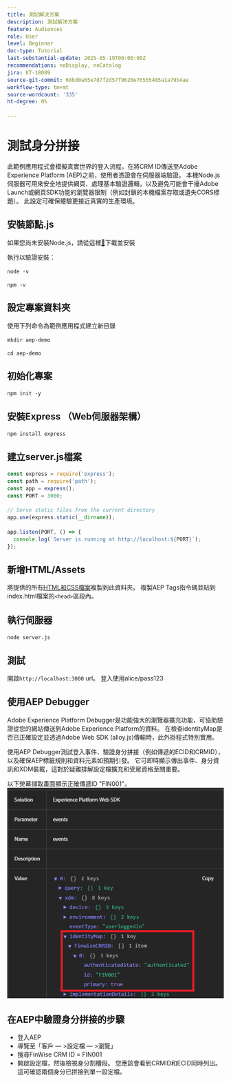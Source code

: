 ```yaml
---
title: 測試解決方案
description: 測試解決方案
feature: Audiences
role: User
level: Beginner
doc-type: Tutorial
last-substantial-update: 2025-05-19T00:00:00Z
recommendations: noDisplay, noCatalog
jira: KT-18089
source-git-commit: 68bd0a65e7d7f2d57f9620e76555485a1a79b4ae
workflow-type: tm+mt
source-wordcount: '335'
ht-degree: 0%

---
```


# 測試身分拼接

此範例應用程式會模擬真實世界的登入流程，在將CRM ID傳送至Adobe Experience Platform (AEP)之前，使用者憑證會在伺服器端驗證。 本機Node.js伺服器可用來安全地提供網頁、處理基本驗證邏輯，以及避免可能會干擾Adobe Launch或網頁SDK功能的瀏覽器限制（例如封鎖的本機檔案存取或遺失CORS標題）。 此設定可確保體驗更接近真實的生產環境。

## 安裝節點.js

如果您尚未安裝Node.js，請從這裡[&#128279;](https://nodejs.org/)下載並安裝

執行以驗證安裝：

`node -v`

`npm -v`

## 設定專案資料夾

使用下列命令為範例應用程式建立新目錄

`mkdir aep-demo`

`cd aep-demo`

## 初始化專案

`npm init -y`

## 安裝Express （Web伺服器架構）

`npm install express`

## 建立server.js檔案

```javascript
const express = require('express');
const path = require('path');
const app = express();
const PORT = 3000;

// Serve static files from the current directory
app.use(express.static(__dirname));

app.listen(PORT, () => {
  console.log(`Server is running at http://localhost:${PORT}`);
});
```

## 新增HTML/Assets

將提供的所有[HTML和CSS檔案](assets/login-app-files.zip)複製到此資料夾。 複製AEP Tags指令碼並貼到index.html檔案的`<head>`區段內。

## 執行伺服器

`node server.js`

## 測試

開啟`http://localhost:3000` url。 登入使用alice/pass123

## 使用AEP Debugger

Adobe Experience Platform Debugger是功能強大的瀏覽器擴充功能，可協助驗證從您的網站傳送到Adobe Experience Platform的資料。 在檢查identityMap是否已正確設定並透過Adobe Web SDK (alloy.js)傳輸時，此外掛程式特別實用。

使用AEP Debugger測試登入事件、驗證身分拼接（例如傳遞的ECID和CRMID），以及確保AEP標籤規則和資料元素如預期引發。 它可即時顯示傳出事件、身分資訊和XDM裝載，這對於疑難排解設定檔擴充和受眾資格至關重要。

以下熒幕擷取畫面顯示正確傳遞ID &quot;FIN001&quot;。
![aep-debugger](assets/aep-debugger.png)

## 在AEP中驗證身分拼接的步驟

* 登入AEP
* 導覽至「客戶 — >設定檔 — >瀏覽」
* 搜尋FinWise CRM ID = FIN001
* 開啟設定檔，然後檢視身分割槽段。 您應該會看到CRMID和ECID同時列出。   這可確認兩個身分已拼接到單一設定檔。



